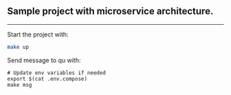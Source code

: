 ## Sample project with microservice architecture.
---



Start the project with:
```sh
make up
```

Send message to qu with:
```
# Update env variables if needed
export $(cat .env.compose)
make msg
```